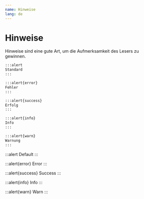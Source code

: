 ```yaml
---
name: Hinweise
lang: de
---
```


# Hinweise

Hinweise sind eine gute Art, um die Aufmerksamkeit des Lesers zu gewinnen.

```md
:::alert
Standard
:::

:::alert{error}
Fehler
:::

:::alert{success}
Erfolg
:::

:::alert{info}
Info
:::

:::alert{warn}
Warnung
:::
```

:::alert
Default
:::

:::alert{error}
Error
:::

:::alert{success}
Success
:::

:::alert{info}
Info
:::

:::alert{warn}
Warn
:::

